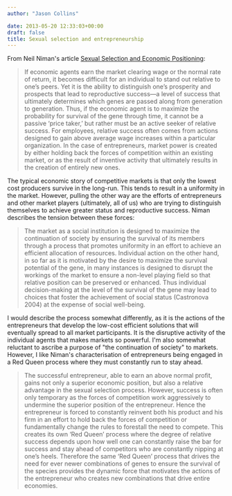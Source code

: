 ```yaml
---
author: "Jason Collins"

date: 2013-05-20 12:33:03+00:00
draft: false
title: Sexual selection and entrepreneurship
---
```


From Neil Niman's article [Sexual Selection and Economic Positioning](https://doi.org/10.1007/s10818-005-0493-y):


<blockquote>If economic agents earn the market clearing wage or the normal rate of return, it becomes difficult for an individual to stand out relative to one’s peers. Yet it is the ability to distinguish one’s prosperity and prospects that lead to reproductive success—a level of success that ultimately determines which genes are passed along from generation to generation. Thus, if the economic agent is to maximize the probability for survival of the gene through time, it cannot be a passive ‘price taker,’ but rather must be an active seeker of relative success. For employees, relative success often comes from actions designed to gain above average wage increases within a particular organization. In the case of entrepreneurs, market power is created by either holding back the forces of competition within an existing market, or as the result of inventive activity that ultimately results in the creation of entirely new ones.</blockquote>


The typical economic story of competitive markets is that only the lowest cost producers survive in the long-run. This tends to result in a uniformity in the market. However, pulling the other way are the efforts of entrepreneurs and other market players (ultimately, all of us) who are trying to distinguish themselves to achieve greater status and reproductive success. Niman describes the tension between these forces:


<blockquote>The market as a social institution is designed to maximize the continuation of society by ensuring the survival of its members through a process that promotes uniformity in an effort to achieve an efficient allocation of resources. Individual action on the other hand, in so far as it is motivated by the desire to maximize the survival potential of the gene, in many instances is designed to disrupt the workings of the market to ensure a non-level playing field so that relative position can be preserved or enhanced. Thus individual decision-making at the level of the survival of the gene may lead to choices that foster the achievement of social status (Castronova 2004) at the expense of social well-being.</blockquote>


I would describe the process somewhat differently, as it is the actions of the entrepreneurs that develop the low-cost efficient solutions that will eventually spread to all market participants. It is the disruptive activity of the individual agents that makes markets so powerful. I'm also somewhat reluctant to ascribe a purpose of "the continuation of society" to markets. However, I like Niman's characterisation of entrepreneurs being engaged in a Red Queen process where they must constantly run to stay ahead.


<blockquote>The successful entrepreneur, able to earn an above normal profit, gains not only a superior economic position, but also a relative advantage in the sexual selection process. However, success is often only temporary as the forces of competition work aggressively to undermine the superior position of the entrepreneur. Hence the entrepreneur is forced to constantly reinvent both his product and his firm in an effort to hold back the forces of competition or fundamentally change the rules to forestall the need to compete. This creates its own ‘Red Queen’ process where the degree of relative success depends upon how well one can constantly raise the bar for success and stay ahead of competitors who are constantly nipping at one’s heels. Therefore the same ‘Red Queen’ process that drives the need for ever newer combinations of genes to ensure the survival of the species provides the dynamic force that motivates the actions of the entrepreneur who creates new combinations that drive entire economies.</blockquote>
